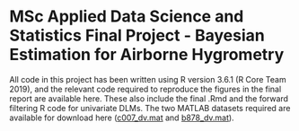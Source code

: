 # MSc Applied Data Science and Statistics Final Project - Bayesian Estimation for Airborne Hygrometry

All code in this project has been written using R version 3.6.1 (R Core Team 2019), and the relevant code required to reproduce the figures in the final report are available here. These also include the final .Rmd and the forward filtering R code for univariate DLMs. The two MATLAB datasets required are available for download here ([c007_dv.mat](https://www.dropbox.com/s/exxjkegr9a2awyq/c007_dv.mat?dl=0) and [b878_dv.mat](https://www.dropbox.com/s/h878lrkxppuvrs1/b878_dv.mat?dl=0)).  

